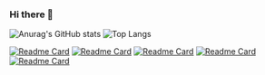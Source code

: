 ### Hi there 👋

<!--
**SpardaPrime/SpardaPrime** is a ✨ _special_ ✨ repository because its `README.md` (this file) appears on your GitHub profile.

Here are some ideas to get you started:

- 🔭 I’m currently working on ...
- 🌱 I’m currently learning ...
- 👯 I’m looking to collaborate on ...
- 🤔 I’m looking for help with ...
- 💬 Ask me about ...
- 📫 How to reach me: ...
- 😄 Pronouns: ...
- ⚡ Fun fact: ...
-->

![Anurag's GitHub stats](https://github-readme-stats.vercel.app/api?username=SpardaPrime&show_icons=true&theme=synthwave) ![Top Langs](https://github-readme-stats.vercel.app/api/top-langs/?username=SpardaPrime&layout=compact&&show_icons=true&theme=synthwave)

[![Readme Card](https://github-readme-stats.vercel.app/api/pin/?username=SpardaPrime&repo=garage&&show_icons=true&theme=synthwave)](https://github.com/SpardaPrime/garage) [![Readme Card](https://github-readme-stats.vercel.app/api/pin/?username=SpardaPrime&repo=Courses&&show_icons=true&theme=synthwave)](https://github.com/SpardaPrime/Courses)
[![Readme Card](https://github-readme-stats.vercel.app/api/pin/?username=SpardaPrime&repo=BookStore&&show_icons=true&theme=synthwave)](https://github.com/SpardaPrime/BookStore) [![Readme Card](https://github-readme-stats.vercel.app/api/pin/?username=SpardaPrime&repo=Calendar-dev&&show_icons=true&theme=synthwave)](https://github.com/SpardaPrime/StarWarsDb--app)
[![Readme Card](https://github-readme-stats.vercel.app/api/pin/?username=SpardaPrime&repo=Calendar-dev&&show_icons=true&theme=synthwave)](https://github.com/SpardaPrime/StarWarsDb--app)

